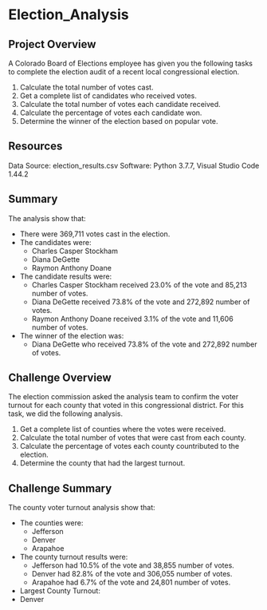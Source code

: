 # Election_Analysis
## Project Overview
A Colorado Board of Elections employee has given you the following tasks to complete the election audit of a recent local congressional election.

1. Calculate the total number of votes cast.
2. Get a complete list of candidates who received votes.
3. Calculate the total number of votes each candidate received.
4. Calculate the percentage of votes each candidate won.
5. Determine the winner of the election based on popular vote.

## Resources
Data Source: election_results.csv
Software: Python 3.7.7, Visual Studio Code 1.44.2

## Summary
The analysis show that:
- There were 369,711 votes cast in the election.
- The candidates were:
  - Charles Casper Stockham
  - Diana DeGette
  - Raymon Anthony Doane
- The candidate results were:
  - Charles Casper Stockham received 23.0% of the vote and 85,213 number of votes. 
  - Diana DeGette received 73.8% of the vote and 272,892 number of votes.
  - Raymon Anthony Doane received 3.1% of the vote and 11,606 number of votes.
- The winner of the election was:
  - Diana DeGette who received 73.8% of the vote and 272,892 number of votes.

## Challenge Overview
The election commission asked the analysis team to confirm the voter turnout for each county that voted in this congressional district. For this task, we did the following analysis.

1. Get a complete list of counties where the votes were received.
2. Calculate the total number of votes that were cast from each county.
3. Calculate the percentage of votes each county countributed to the election.
4. Determine the county that had the largest turnout.

## Challenge Summary
The county voter turnout analysis show that:
- The counties were:
  - Jefferson
  - Denver
  - Arapahoe
- The county turnout results were:
  - Jefferson had 10.5% of the vote and 38,855 number of votes.
  - Denver had 82.8% of the vote and 306,055 number of votes.
  - Arapahoe had 6.7% of the vote and 24,801 number of votes.
 - Largest County Turnout:
  - Denver

